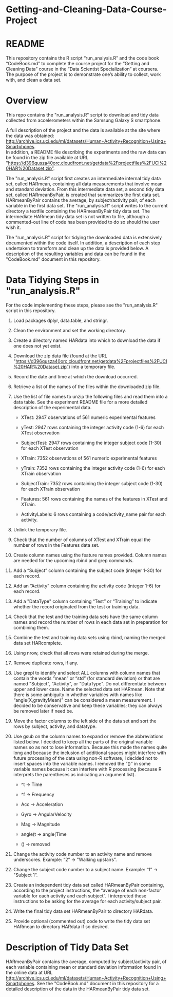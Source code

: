 # Getting-and-Cleaning-Data-Course-Project


README
============================================

This repository contains the R script “run_analysis.R” and the code book “CodeBook.md” to complete the course project for the “Getting and Cleaning Data” course in the “Data Scientist Specialization” at coursera. The purpose of the project is to demonstrate one’s ability to collect, work with, and clean a data set. 

Overview
========

This repo contains the "run_analysis.R" script to download and tidy data collected from accelerometers within the Samsung Galaxy S smartphone. 

A full description of the project and the data is available at the site where the data was obtained:
http://archive.ics.uci.edu/ml/datasets/Human+Activity+Recognition+Using+Smartphones.  
In addition, a README file describing the experiments and the raw data can be found in the zip file available at URL "https://d396qusza40orc.cloudfront.net/getdata%2Fprojectfiles%2FUCI%20HAR%20Dataset.zip”.

The "run_analysis.R" script first creates an intermediate internal tidy data set, called HARmean, containing all data measurements that involve mean and standard deviation. From this intermediate data set, a second tidy data set, called HARmeanByPair, is created that summarizes the first data set.  HARmeanByPair contains the average, by subject/activity pair, of each variable in the first data set.  The "run_analysis.R" script writes to the current directory a textfile containing the HARmeanByPair tidy data set. The intermediate HARmean tidy data set is not written to file, although a commented-out line of code has been provided to do so should the user wish it.

The "run_analysis.R" script for tidying the downloaded data is extensively documented within the code itself. In addition, a description of each step undertaken to transform and clean up the data is provided below. A description of the resulting variables and data can be found in the "CodeBook.md" document in this repository. 

Data Tidying Steps in "run_analysis.R"
=====================================================

For the code implementing these steps, please see the "run_analysis.R" script in this repository.

1. Load packages dplyr, data.table, and stringr.

2. Clean the environment and set the working directory.

3. Create a directory named HARdata into which to download the data if one does not yet exist.

4. Download the zip data file (found at the URL "https://d396qusza40orc.cloudfront.net/getdata%2Fprojectfiles%2FUCI%20HAR%20Dataset.zip”) into a temporary file.

5. Record the date and time at which the download occurred.

6. Retrieve a list of the names of the files within the downloaded zip file.

7. Use the list of file names to unzip the following files and read them into a data table. See the experiment README file for a more detailed description of the experimental data.

	* XTest: 2947 observations of 561 numeric experimental features
	
	* yTest: 2947 rows containing the integer activity code (1-6) for each XTest observation
	
	* SubjectTest: 2947 rows containing the integer subject code (1-30) for each XTest observation
	
	* XTrain: 7352 observations of 561 numeric experimental features
	
	* yTrain: 7352 rows containing the integer activity code (1-6) for each XTrain observation
	
	* SubjectTrain: 7352 rows containing the integer subject code (1-30) for each XTrain observation
	
	* Features: 561 rows containing the names of the features in XTest and XTrain.
	
	* ActivityLabels: 6 rows containing a code/activity_name pair for each activity.

8. Unlink the temporary file.

9. Check that the number of columns of XTest and XTrain equal the number of rows in the Features data set.

10. Create column names using the feature names provided.  Column names are needed for the upcoming rbind and grep commands.

11. Add a “Subject” column containing the subject code (integer 1-30) for each record.

12. Add an “Activity” column containing the activity code (integer 1-6) for each record.

13. Add a "DataType" column containing “Test” or “Training” to indicate whether the record originated from the test or training data.

14. Check that the test and the training data sets have the same column names and record the number of rows in each data set in preparation for combining them.

15. Combine the test and training data sets using rbind, naming the merged data set HARcomplete.

16. Using nrow, check that all rows were retained during the merge.

17. Remove duplicate rows, if any.

18. Use grepl to identify and select ALL columns with column names that contain the words “mean” or “std” (for standard deviation) or that are named "Subject", "Activity", or "DataType". Do not differentiate between upper and lower case.  Name the selected data set HARmean. Note that there is some ambiguity in whether variables with names like “angle(X,gravityMean)” can be considered a mean measurement.  I decided to be conservative and keep these variables; they can always be removed later if need be.

19. Move the factor columns to the left side of the data set and sort the rows by subject, activity, and datatype.

20. Use gsub on the column names to expand or remove the abbreviations listed below. I decided to keep all the parts of the original variable names so as not to lose information. Because this made the names quite long and because the inclusion of additional spaces might interfere with future processing of the data using non-R software, I decided not to insert spaces into the variable names. I removed the “()” in some variable names because it can interfere with R processing (because R interprets the parentheses as indicating an argument list).

       * ^t -> Time
       
       * ^f -> Frequency
       
       * Acc -> Acceleration
       
       * Gyro -> AngularVelocity
       
       * Mag -> Magnitude
       
       * angle(t -> angle(Time
       
       * () -> removed

21. Change the activity code number to an activity name and remove underscores. Example: “2” -> "Walking upstairs”.

22. Change the subject code number to a subject name. Example: “1” -> "Subject 1”.

23. Create an independent tidy data set called HARmeanByPair containing, according to the project instructions, the “average of each non-factor variable for each activity and each subject”. I interpreted these instructions to be asking for the average for each activity/subject pair.

24. Write the final tidy data set HARmeanByPair to directory HARdata.

25. Provide optional (commented out) code to write the tidy data set HARmean to directory HARdata if so desired.


Description of Tidy Data Set
============================

HARmeanByPair contains the average, computed by subject/activity pair, of each variable containing mean or standard deviation information found in the online data at URL http://archive.ics.uci.edu/ml/datasets/Human+Activity+Recognition+Using+Smartphones. See the "CodeBook.md" document in this repository for a detailed description of the data in the HARmeanByPair tidy data set.






